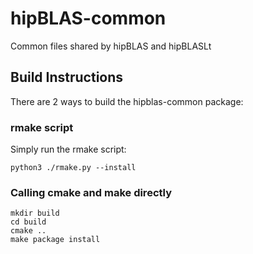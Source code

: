 # hipBLAS-common
Common files shared by hipBLAS and hipBLASLt

## Build Instructions

There are 2 ways to build the hipblas-common package:

### rmake script

Simply run the rmake script:

`python3 ./rmake.py --install`

### Calling cmake and make directly

```
mkdir build
cd build
cmake ..
make package install
```
